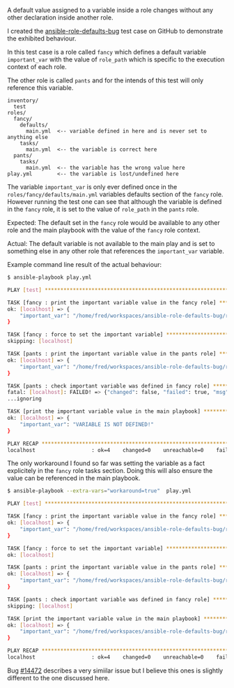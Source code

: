 
A default value assigned to a variable inside a role changes without any other declaration inside another role.

I created the [ansible-role-defaults-bug](https://github.com/bertramn/ansible-role-defaults-bug.git) test case on GitHub to demonstrate the exhibited behaviour.

In this test case is a role called `fancy` which defines a default variable `important_var` with the value of `role_path` which is specific to the execution context of each role.

The other role is called `pants` and for the intends of this test will only reference this variable.

```
inventory/
  test
roles/
  fancy/
    defaults/
      main.yml  <-- variable defined in here and is never set to anything else
    tasks/
      main.yml  <-- the variable is correct here
  pants/
    tasks/
      main.yml  <-- the variable has the wrong value here
play.yml        <-- the variable is lost/undefined here
```

The variable `important_var` is only ever defined once in the `roles/fancy/defaults/main.yml` variables defaults section of the `fancy` role. However running the test one can see that although the variable is defined in the `fancy` role, it is set to the value of `role_path` in the `pants` role. 

Expected:
The default set in the `fancy` role would be available to any other role and the main playbook with the value of the `fancy` role context.

Actual:
The default variable is not available to the main play and is set to something else in any other role that references the `important_var` variable.

Example command line result of the actual behaviour:

```sh
$ ansible-playbook play.yml

PLAY [test] ********************************************************************

TASK [fancy : print the important variable value in the fancy role] ************
ok: [localhost] => {
    "important_var": "/home/fred/workspaces/ansible-role-defaults-bug/roles/fancy"
}

TASK [fancy : force to set the important variable] *****************************
skipping: [localhost]

TASK [pants : print the important variable value in the pants role] ************
ok: [localhost] => {
    "important_var": "/home/fred/workspaces/ansible-role-defaults-bug/roles/pants"
}

TASK [pants : check important variable was defined in fancy role] **************
fatal: [localhost]: FAILED! => {"changed": false, "failed": true, "msg": "expecting a fancy folder but not a pants value"}
...ignoring

TASK [print the important variable value in the main playbook] *****************
ok: [localhost] => {
    "important_var": "VARIABLE IS NOT DEFINED!"
}

PLAY RECAP *********************************************************************
localhost                  : ok=4    changed=0    unreachable=0    failed=0
```

The only workaround I found so far was setting the variable as a fact explicitely in the `fancy` role tasks section. Doing this will also ensure the value can be referenced in the main playbook.

```sh
$ ansible-playbook --extra-vars="workaround=true"  play.yml

PLAY [test] ********************************************************************

TASK [fancy : print the important variable value in the fancy role] ************
ok: [localhost] => {
    "important_var": "/home/fred/workspaces/ansible-role-defaults-bug/roles/fancy"
}

TASK [fancy : force to set the important variable] *****************************
ok: [localhost]

TASK [pants : print the important variable value in the pants role] ************
ok: [localhost] => {
    "important_var": "/home/fred/workspaces/ansible-role-defaults-bug/roles/fancy"
}

TASK [pants : check important variable was defined in fancy role] **************
skipping: [localhost]

TASK [print the important variable value in the main playbook] *****************
ok: [localhost] => {
    "important_var": "/home/fred/workspaces/ansible-role-defaults-bug/roles/fancy"
}

PLAY RECAP *********************************************************************
localhost                  : ok=4    changed=0    unreachable=0    failed=0
```

Bug [#14472](https://github.com/ansible/ansible/issues/14472) describes a very simiilar issue but I believe this ones is slightly different to the one discussed here.
